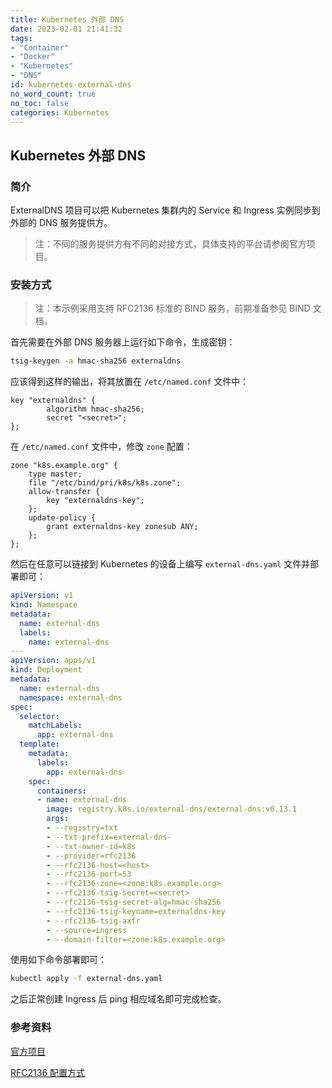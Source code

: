 ```yaml
---
title: Kubernetes 外部 DNS
date: 2023-02-01 21:41:32
tags:
- "Container"
- "Docker"
- "Kubernetes"
- "DNS"
id: kubernetes-external-dns
no_word_count: true
no_toc: false
categories: Kubernetes
---
```


## Kubernetes 外部 DNS

### 简介

ExternalDNS 项目可以把 Kubernetes 集群内的 Service 和 Ingress 实例同步到外部的 DNS 服务提供方。

> 注：不同的服务提供方有不同的对接方式，具体支持的平台请参阅官方项目。

### 安装方式

> 注：本示例采用支持 RFC2136 标准的 BIND 服务，前期准备参见 BIND 文档。

首先需要在外部 DNS 服务器上运行如下命令，生成密钥：

```bash
tsig-keygen -a hmac-sha256 externaldns
```

应该得到这样的输出，将其放置在 `/etc/named.conf` 文件中：

```text
key "externaldns" {
        algorithm hmac-sha256;
        secret "<secret>";
};
```

在 `/etc/named.conf` 文件中，修改 `zone` 配置：

```text
zone "k8s.example.org" {
    type master;
    file "/etc/bind/pri/k8s/k8s.zone";
    allow-transfer {
        key "externaldns-key";
    };
    update-policy {
        grant externaldns-key zonesub ANY;
    };
};
```

然后在任意可以链接到 Kubernetes 的设备上编写 `external-dns.yaml` 文件并部署即可：

```yaml
apiVersion: v1
kind: Namespace
metadata:
  name: external-dns
  labels:
    name: external-dns
---
apiVersion: apps/v1
kind: Deployment
metadata:
  name: external-dns
  namespace: external-dns
spec:
  selector:
    matchLabels:
      app: external-dns
  template:
    metadata:
      labels:
        app: external-dns
    spec:
      containers:
      - name: external-dns
        image: registry.k8s.io/external-dns/external-dns:v0.13.1
        args:
        - --registry=txt
        - --txt-prefix=external-dns-
        - --txt-owner-id=k8s
        - --provider=rfc2136
        - --rfc2136-host=<host>
        - --rfc2136-port=53
        - --rfc2136-zone=<zone:k8s.example.org>
        - --rfc2136-tsig-secret=<secret>
        - --rfc2136-tsig-secret-alg=hmac-sha256
        - --rfc2136-tsig-keyname=externaldns-key
        - --rfc2136-tsig-axfr
        - --source=ingress
        - --domain-filter=<zone:k8s.example.org>
```

使用如下命令部署即可：

```bash
kubectl apply -f external-dns.yaml
```

之后正常创建 Ingress 后 ping 相应域名即可完成检查。

### 参考资料

[官方项目](https://github.com/kubernetes-sigs/external-dns)

[RFC2136 配置方式](https://github.com/kubernetes-sigs/external-dns/blob/master/docs/tutorials/rfc2136.md)
